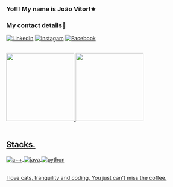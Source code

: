 ### Yo!!! My name is João Vitor!⚜️

### My contact details👾
[![LinkedIn](https://img.shields.io/badge/LinkedIn-0077B5?style=for-the-badge&logo=linkedin&logoColor=white)](https://www.linkedin.com/in/joão-vitor-oliveira-da-cunha-99a508267/)
[![Instagam](https://img.shields.io/badge/Instagram-E4405F?style=for-the-badge&logo=instagram&logoColor=white)](https://www.instagram.com/yo.saturn__/)
[![Facebook](https://img.shields.io/badge/Facebook-1877F2?style=for-the-badge&logo=facebook&logoColor=white)](https://www.facebook.com/profile.php?id=100011309977657)
<div style="display: inline_block"><br/>

<a href="https://github.com/yoVitt">
    <img height="180em" src="https://github-readme-stats.vercel.app/api?username=yoVitt&show_icons=true&theme=tokyonight&include_all_commits=true&count_private=true&cache_seconds=1800"/>
  <img height="180em" src="https://github-readme-stats.vercel.app/api/top-langs/?username=yoVitt&layout=compact&langs_count=16&theme=tokyonight&cache_seconds=1800"/>
<br><br>

## Stacks.

  <img align="center" alt="c++" src="https://img.shields.io/badge/C%2B%2B-00599C?style=for-the-badge&logo=c%2B%2B&logoColor=white" />
  <img align="center" alt="java" src="https://img.shields.io/badge/Java-ED8B00?style=for-the-badge&logo=openjdk&logoColor=white" />
  <img align="center" alt="python" src="https://img.shields.io/badge/Python-14354C?style=for-the-badge&logo=python&logoColor=white" />
</div><br/>

I love cats, tranquility and coding. You just can't miss the coffee.

